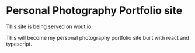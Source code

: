 # Personal Photography Portfolio site

This site is being served on [wout.io](https://wout.io).

This will become my personal photography portfolio site built with react and typescript.
